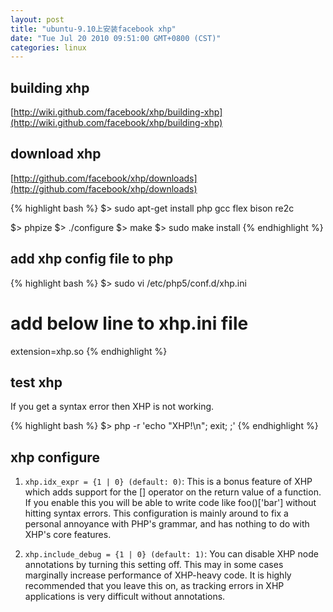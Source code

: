 ```yaml
---
layout: post
title: "ubuntu-9.10上安装facebook xhp"
date: "Tue Jul 20 2010 09:51:00 GMT+0800 (CST)"
categories: linux
---
```


building xhp
-----

[http://wiki.github.com/facebook/xhp/building-xhp](http://wiki.github.com/facebook/xhp/building-xhp)

download xhp
-----

[http://github.com/facebook/xhp/downloads](http://github.com/facebook/xhp/downloads)

{% highlight bash %}
$> sudo apt-get install php gcc flex bison re2c

$> phpize
$> ./configure
$> make
$> sudo make install
{% endhighlight %}

add xhp config file to php
-----

{% highlight bash %}
$> sudo vi /etc/php5/conf.d/xhp.ini

# add below line to xhp.ini file
extension=xhp.so
{% endhighlight %}

test xhp
-----

If you get a syntax error then XHP is not working.

{% highlight bash %}
$> php -r 'echo "XHP!\n"; exit; <a />;'
{% endhighlight %}

xhp configure
-----

1. `xhp.idx_expr = {1 | 0} (default: 0)`: This is a bonus feature of XHP which adds support for the [] operator on the return value of a function. If you enable this you will be able to write code like foo()['bar'] without hitting syntax errors. This configuration is mainly around to fix a personal annoyance with PHP's grammar, and has nothing to do with XHP's core features.

1. `xhp.include_debug = {1 | 0} (default: 1)`: You can disable XHP node annotations by turning this setting off. This may in some cases marginally increase performance of XHP-heavy code. It is highly recommended that you leave this on, as tracking errors in XHP applications is very difficult without annotations.
